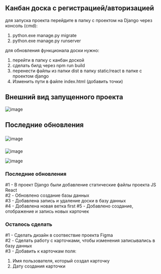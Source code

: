 ## Канбан доска с регистрацией/авторизацией ##

для запуска проекта перейдите в папку с проектом на Django через консоль (cmd):
1. python.exe manage.py migrate
2. python.exe manage.py runserver

для обновления функционала доски нужно:
1. перейти в папку с канбан доской
2. сделать билд через npm run build
3. перенести файлы из папки dist в папку static/react в папке с проектом django
4. Изменить пути в файле index.html (добавить точки)


## Внешний вид запущенного проекта ##

![image](https://github.com/sinedfq/kanbandesk/assets/99001435/86a88fb9-c547-40d2-a2b7-6aaf1468e0b3)

## Последние обновления ##

### 
![image](https://github.com/sinedfq/kanbandesk/assets/99001435/e6a25a6b-94a9-4d46-9730-44733458b188)

###

![image](https://github.com/sinedfq/kanbandesk/assets/99001435/58f1085b-6b30-4fad-820c-90df23bf5c4f)

![image](https://github.com/sinedfq/kanbandesk/assets/99001435/a00a1358-4fac-46ea-8a55-660ed210e142)




### Последние обновления ###

#1 - В проект Django были добавление статические файлы проекта JS React <br>
#2 - Обновлено создание базы данных <br>
#3 - Добавлена запись и удаление доски в базу данных <br>
#4 - Добавлена новая ветка first
#5 - Добавлено создание, отображение и запись новых карточек

### Осталось сделать ###
#1 - Сделать дизайн в соотвествие проекта Figma <br>
#2 - Сделать работу с карточками, чтобы изменения записывались в базу данных <br>
#3 - Добавить к карточкам поля:
  1. Имя пользователя, который создал карточку
  2. Дату создания карточки
